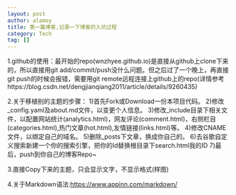 ```yaml
---
layout: post
author: alamoy
title: 第一篇博客,记录一下博客的入坑过程
category: Tech
tag: []
---
```


1.github的使用：最开始的repo(wnzhyee.github.io)是直接从github上clone下来的，所以直接用git add/commit/push没什么问题。但之后过了一个晚上，再直接git push的时候会报错，需要用git remote远程连接上github上的repo(详情参考https://blog.csdn.net/dengjianqiang2011/article/details/9260435)

2.关于移植别的主题的步骤：
1)首先Fork或Download一份本项目代码。
2)修改_config.yaml及about.md文件，以变更个人信息。
3)修改_include目录下相关文件，以配置网站统计(analytics.html)，网友评论(comment.html)，右侧栏目(categories.html),热门文章(hot.html),友情链接(links.html)等。
4)修改CNAME文件，以绑定自己的域名。
5)删除_posts下文章，换成你自己的。
6)去谷歌自定义搜索新建一个你的搜索引擎，把你的Id替换根目录下search.html我的ID
7)最后，push到你自己的博客Repo~

3.直接Copy下来的主题，只会显示文字，不显示格式(样图)

4.关于Markdown语法:https://www.appinn.com/markdown/

